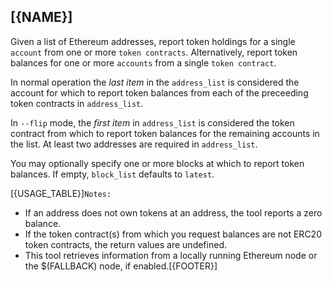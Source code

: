 ## [{NAME}]

Given a list of Ethereum addresses, report token holdings for a single `account` from one or more `token contracts`. Alternatively, report token balances for one or more `accounts` from a single `token contract`.

In normal operation the *last item* in the `address_list` is considered the account for which to report token balances from each of the preceeding token contracts in `address_list`.

In `--flip` mode, the *first item* in `address_list` is considered the token contract from which to report token balances for the remaining accounts in the list. At least two addresses are required in `address_list`.

You may optionally specify one or more blocks at which to report token balances. If empty, `block_list` defaults to `latest`.

[{USAGE_TABLE}]`Notes:`

- If an address does not own tokens at an address, the tool reports a zero balance.
- If the token contract(s) from which you request balances are not ERC20 token contracts, the return values are undefined.
- This tool retrieves information from a locally running Ethereum node or the $(FALLBACK) node, if enabled.[{FOOTER}]
